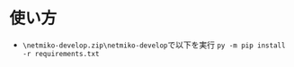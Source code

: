 # 使い方
* ```\netmiko-develop.zip\netmiko-develop```で以下を実行
```py -m pip install -r requirements.txt```
